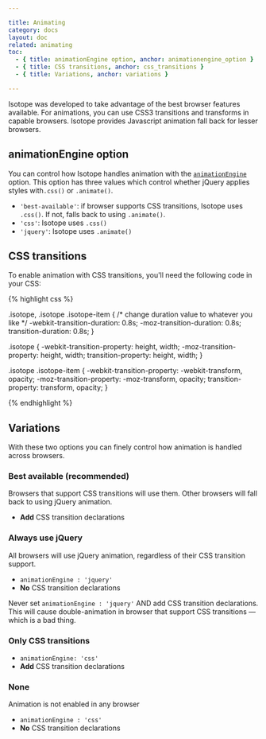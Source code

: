 ```yaml
---

title: Animating
category: docs
layout: doc
related: animating
toc:
  - { title: animationEngine option, anchor: animationengine_option }
  - { title: CSS transitions, anchor: css_transitions }
  - { title: Variations, anchor: variations }

---
```


Isotope was developed to take advantage of the best browser features available. For animations, you can use CSS3 transitions and transforms in capable browsers. Isotope provides Javascript animation fall back for lesser browsers.


## animationEngine option

You can control how Isotope handles animation with the [`animationEngine`](options.html#animationengine) option. This option has three values which control whether jQuery applies styles with`.css()` or `.animate()`.

+ `'best-available'`: if browser supports CSS transitions, Isotope uses `.css()`. If not, falls back to using `.animate()`.
+ `'css'`: Isotope uses `.css()`
+ `'jquery'`: Isotope uses `.animate()`

## CSS transitions

To enable animation with CSS transitions, you'll need the following code in your CSS:

{% highlight css %}

.isotope,
.isotope .isotope-item {
  /* change duration value to whatever you like */
  -webkit-transition-duration: 0.8s;
     -moz-transition-duration: 0.8s;
          transition-duration: 0.8s;
}

.isotope {
  -webkit-transition-property: height, width;
     -moz-transition-property: height, width;
          transition-property: height, width;
}

.isotope .isotope-item {
  -webkit-transition-property: -webkit-transform, opacity;
     -moz-transition-property:    -moz-transform, opacity;
          transition-property:         transform, opacity;
}

{% endhighlight %}

## Variations

With these two options you can finely control how animation is handled across browsers.

### Best available (recommended)

Browsers that support CSS transitions will use them. Other browsers will fall back to using jQuery animation.

+ **Add** CSS transition declarations

### Always use jQuery

All browsers will use jQuery animation, regardless of their CSS transition support.

+ `animationEngine : 'jquery'`
+ **No** CSS transition declarations

Never set `animationEngine : 'jquery'` AND add CSS transition declarations. This will cause double-animation in browser that support CSS transitions &mdash; which is a bad thing.

### Only CSS transitions

+ `animationEngine: 'css'`
+ **Add** CSS transition declarations

### None

Animation is not enabled in any browser

+ `animationEngine : 'css'`
+ **No** CSS transition declarations

